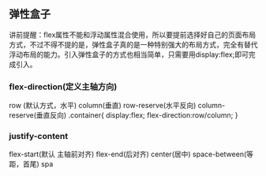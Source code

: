 ## 弹性盒子
讲前提醒：flex属性不能和浮动属性混合使用，所以要提前选择好自己的页面布局方式，不过不得不提的是，弹性盒子真的是一种特别强大的布局方式，完全有替代浮动布局的能力。引入弹性盒子的方式也相当简单，只需要用display:flex;即可完成引入。
### flex-direction(定义主轴方向)
row (默认方式，水平)
column(垂直)
row-reserve(水平反向)
column-reserve(垂直反向)
.container{
	display:flex;
	flex-direction:row/column;
}
### justify-content
flex-start(默认 主轴前对齐)
flex-end(后对齐)
center(居中)
space-between(等距，首尾)
spa
<!--stackedit_data:
eyJoaXN0b3J5IjpbMTI4NTU5NzYzMSwtMTk1MDgyMTE4NF19
-->